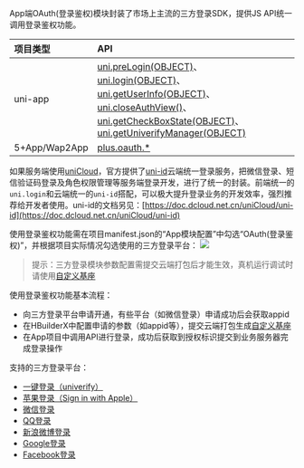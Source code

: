 App端OAuth(登录鉴权)模块封装了市场上主流的三方登录SDK，提供JS API统一调用登录鉴权功能。

|项目类型|API|
|:-|:-|
|uni-app|[uni.preLogin(OBJECT)](https://uniapp.dcloud.io/api/plugins/login?id=prelogin)、[uni.login(OBJECT)](api/plugins/login?id=login)、[uni.getUserInfo(OBJECT)](https://uniapp.dcloud.io/api/plugins/login?id=getuserinfo)、[uni.closeAuthView()](https://uniapp.dcloud.io/api/plugins/login?id=closeauthview)、[uni.getCheckBoxState(OBJECT)](https://uniapp.dcloud.io/api/plugins/login?id=getcheckboxstate)、[uni.getUniverifyManager(OBJECT)](https://uniapp.dcloud.io/api/plugins/login?id=getuniverifymanager)|
|5+App/Wap2App|[plus.oauth.*](https://www.html5plus.org/doc/zh_cn/oauth.html)

如果服务端使用[uniCloud](https://uniapp.dcloud.io/uniCloud/README)，官方提供了[uni-id](https://doc.dcloud.net.cn/uniCloud/uni-id)云端统一登录服务，把微信登录、短信验证码登录及角色权限管理等服务端登录开发，进行了统一的封装。前端统一的`uni.login`和云端统一的`uni-id`搭配，可以极大提升登录业务的开发效率，强烈推荐给开发者使用。uni-id的文档另见：[https://doc.dcloud.net.cn/uniCloud/uni-id](https://doc.dcloud.net.cn/uniCloud/uni-id)

使用登录鉴权功能需在项目manifest.json的“App模块配置”中勾选“OAuth(登录鉴权)”，并根据项目实际情况勾选使用的三方登录平台：
![](https://native-res.dcloud.net.cn/images/uniapp/oauth/modules.png)

> 提示：三方登录模块参数配置需提交云端打包后才能生效，真机运行调试时请使用[自定义基座](http://ask.dcloud.net.cn/article/35115)

使用登录鉴权功能基本流程：
- 向三方登录平台申请开通，有些平台（如微信登录）申请成功后会获取appid
- 在HBuilderX中配置申请的参数（如appid等），提交云端打包生成[自定义基座](http://ask.dcloud.net.cn/article/35115)
- 在App项目中调用API进行登录，成功后获取到授权标识提交到业务服务器完成登录操作

支持的三方登录平台：
- [一键登录（univerify）](univerify.md)
- [苹果登录（Sign in with Apple）](app-oauth-apple.md)
- [微信登录](app-oauth-weixin.md)
- [QQ登录](app-oauth-qq.md)
- [新浪微博登录](app-oauth-sina.md)
- [Google登录](app-oauth-google.md)
- [Facebook登录](app-oauth-facebook.md)



